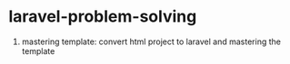 # laravel-problem-solving

1. mastering template: convert html project to laravel and mastering the template
